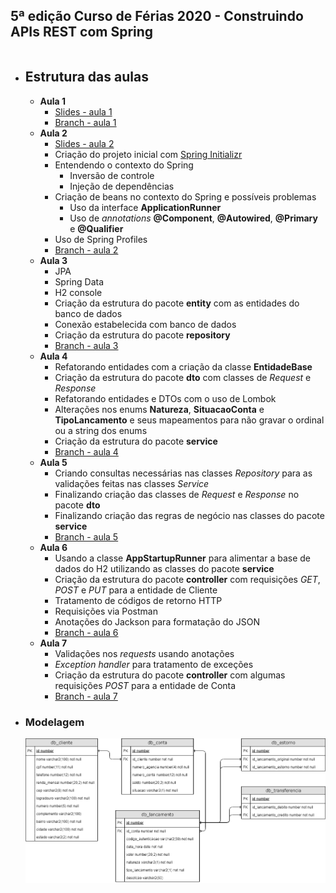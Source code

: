## 5ª edição Curso de Férias 2020 - Construindo APIs REST com Spring

```

```

* ## Estrutura das aulas

  * **Aula 1**
      * [Slides - aula 1](https://docs.google.com/presentation/d/1FMY-FSPFy8WiVmWvgxOQCdHaggDkFhKKkxYprlBgaBw/edit?usp=sharing)
      * [Branch - aula 1](https://github.com/materasystems/curso-de-ferias-2020-spring/tree/aula1)
  * **Aula 2**
      * [Slides - aula 2](https://docs.google.com/presentation/d/1kJJVGopZkU5yBdLXxFIguXVzMekdkkUaSXEHMdcmQ_U/edit?usp=sharing)
      * Criação do projeto inicial com [Spring Initializr](https://start.spring.io/)
      * Entendendo o contexto do Spring
        * Inversão de controle
        * Injeção de dependências
      * Criação de beans no contexto do Spring e possíveis problemas
        * Uso da interface **ApplicationRunner**
        * Uso de *annotations* **@Component**, **@Autowired**, **@Primary** e **@Qualifier**
      * Uso de Spring Profiles
      * [Branch - aula 2](https://github.com/materasystems/curso-de-ferias-2020-spring/tree/aula2)
  * **Aula 3**
      * JPA
      * Spring Data
      * H2 console
      * Criação da estrutura do pacote **entity** com as entidades do banco de dados
      * Conexão estabelecida com banco de dados
      * Criação da estrutura do pacote **repository**
      * [Branch - aula 3](https://github.com/materasystems/curso-de-ferias-2020-spring/tree/aula3)
  * **Aula 4**
      * Refatorando entidades com a criação da classe **EntidadeBase**
      * Criação da estrutura do pacote **dto** com classes de *Request* e *Response*
      * Refatorando entidades e DTOs com o uso de Lombok
      * Alterações nos enums **Natureza**, **SituacaoConta** e **TipoLancamento** e seus mapeamentos para não gravar o ordinal ou a string dos enums
      * Criação da estrutura do pacote **service**
      * [Branch - aula 4](https://github.com/materasystems/curso-de-ferias-2020-spring/tree/aula4)
  * **Aula 5**
      * Criando consultas necessárias nas classes *Repository* para as validações feitas nas classes *Service*
      * Finalizando criação das classes de *Request* e *Response* no pacote **dto**
      * Finalizando criação das regras de negócio nas classes do pacote **service**
      * [Branch - aula 5](https://github.com/materasystems/curso-de-ferias-2020-spring/tree/aula5)
  * **Aula 6**
      * Usando a classe **AppStartupRunner** para alimentar a base de dados do H2 utilizando as classes do pacote **service**
      * Criação da estrutura do pacote **controller** com requisições *GET*, *POST* e *PUT* para a entidade de Cliente
      * Tratamento de códigos de retorno HTTP
      * Requisições via Postman
      * Anotações do Jackson para formatação do JSON
      * [Branch - aula 6](https://github.com/materasystems/curso-de-ferias-2020-spring/tree/aula6)
  * **Aula 7**
      * Validações nos *requests* usando anotações
      * *Exception handler* para tratamento de exceções
      * Criação da estrutura do pacote **controller** com algumas requisições *POST* para a entidade de Conta
      * [Branch - aula 7](https://github.com/materasystems/curso-de-ferias-2020-spring/tree/aula7)

* ### Modelagem
    ![modelagem](etc/digitalbank-der.png)